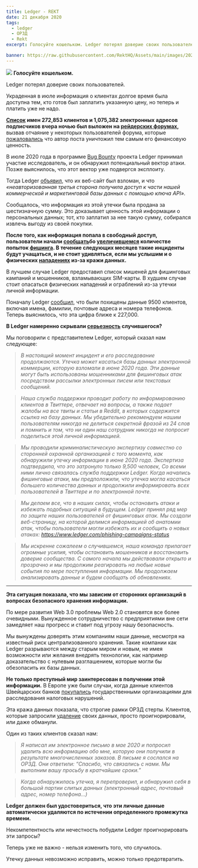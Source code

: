 ```yaml
---
title: Ledger - REKT
date: 21 декабря 2020
tags:
  - ledger
  - ОРЗД
  - Rekt
excerpt: Голосуйте кошельком. Ledger потерял доверие своих пользователей. Украденная в июле информация о клиентах долгое время была доступна тем, кто готов был заплатить указанную цену, но теперь и платить уже не надо.

banner: https://raw.githubusercontent.com/RektHQ/Assets/main/images/2020/12/header-3.jpg
---
```


![](https://raw.githubusercontent.com/RektHQ/Assets/main/images/2020/12/header-3.jpg)
**Голосуйте кошельком.**

Ledger потерял доверие своих пользователей.

Украденная в июле информация о клиентах долгое время была доступна тем, кто готов был заплатить указанную цену, но теперь и платить уже не надо.

**[Список](https://pastebin.com/pBED4Pe5) имен 272,853 клиентов и 1,075,382 электронных адресов подписчиков вчера ночью был выложен на [рейдерских форумах](https://raidforums.com/Thread-LEDGER-com-Full-1KK-Emails-272k-Full-Info-Orders),** вызвав отчаяние у некоторых пользователей форума, которые [пожаловались](https://twitter.com/cryptonator1337/status/1340917978766991363?s=20) что автор поста уничтожил тем самым его финансовую ценность.

В июле 2020 года в программе [Bug Bounty](https://donjon.ledger.com/bounty/) проекта Ledger принимал участие исследователь, и он обнаружил потенциальный вектор атаки. Позже выяснилось, что этот вектор уже подвергся эксплоиту.

Тогда Ledger [объявил](https://www.ledger.com/addressing-the-july-2020-e-commerce-and-marketing-data-breach), что их веб-сайт был взломан, и что _«неавторизованная третья сторона получила доступ к части нашей коммерческой и маркетинговой базы данных с помощью ключа API»._

Сообщалось, что информация из этой утечки была продана за шестизначную сумму. Это доказывает ценность этой информации о персональных данных; тот, кто заплатил за нее такую сумму, собирался извлечь выгоду из своей покупки.

**После того, как информация попала в свободный доступ, пользователи начали [сообщать](https://twitter.com/thecryptomonk/status/1340973317461860352?s=20)бо [увеличившемся](https://twitter.com/JimmyMcShill/status/1340935239959535618?s=20) количестве попыток [фишинга](https://twitter.com/bneiluj/status/1340787535128260615?s=20). В течение следующих месяцев такие инциденты будут учащаться, и не стоит удивляться, если мы услышим и о физических [нападениях](https://twitter.com/rikuraisanen/status/1340970430920843265?s=20) из-за кражи данных.**

В лучшем случае Ledger предоставил список мишеней для фишинговых кампаний и мошенников, взламывающих SIM-карты.   В худшем случае стоит опасаться физических нападений и ограблений из-за утечки личной информации. 

Поначалу Ledger [сообщил](https://support.ledger.com/hc/en-us/articles/360015559320-E-commerce-and-Marketing-data-breach-FAQ), что были похищены данные 9500 клиентов, включая имена, фамилии, почтовые адреса и номера телефонов.  Теперь выяснилось, что эта цифра ближе к 227,000.

**В Ledger намеренно скрывали [серьезность](https://twitter.com/0xdev0/status/1340948447784931328?s=20) случившегося?**

Мы поговорили с представителем Ledger, который сказал нам следующее:

> _В настоящий момент инцидент и его расследование продолжаются. Утечка может касаться базы данных электронной коммерции, которую взломали в июне 2020 года. Эти данные могут быть использованы мошенниками для фишинговых атак посредством рассылки электронных писем или текстовых сообщений._

> _Наша служба поддержки проводит работу по информированию клиентов в Твиттере, отвечает на вопросы, а также подает жалобы на все твиты и статьи в Reddit, в которых содержится ссылка на базу данных. Мы убедительно рекомендуем нашим пользователям никогда не делиться секретной фразой из 24 слов и помнить и том, что ни один наш сотрудник никогда не попросит поделиться этой личной информацией._

> _Мы проводили криминалистическую экспертизу совместно со сторонней охранной организацией с того момента, как обнаружили утечку информации в июне 2020 года.  Экспертиза подтвердила, что это затронуло только 9,500 человек, Со всеми ними лично связалась служба поддержки Ledger. Когда начались фишинговые атаки, мы предположили, что утечка могла касаться большего количества данных и продолжили информировать всех пользователей в Твиттере и по электронной почте._

> _Мы делаем все, что в наших силах, чтобы остановить атаки и избежать подобных ситуаций в будущем. Ledger принял ряд мер по защите наших пользователей от фишинговых атак. Мы создали веб-страницу, на которой делимся информацией об анатомии атак, чтобы пользователи могли избежать их и сообщить о новых атаках: https://www.ledger.com/phishing-campaigns-status_

> _Мы искренне сожалеем о случившемся, наша команда прилагает огромные усилия, чтобы остановить мошенников и восстановить доверие сообщества. С самого начала мы действовали открыто и прозрачно и мы продолжим реагировать на любые новые события по мере поступления информации.  Мы продолжаем анализировать данные и будем сообщать об обновлениях._

---

**Эта ситуация показала, что мы зависим от сторонних организаций в вопросах безопасного хранения информации.**

По мере развития Web 3.0 проблемы Web 2.0 становятся все более очевидными. Вынужденное сотрудничество с предприятиями вне сети замедляет наш прогресс и ставит под угрозу нашу безопасность.

Мы вынуждены доверять этим компаниям наши данные, несмотря на известный риск централизованного хранения.  Такие компании как Ledger разрываются между старым миром и новым, не имея возможности или желания внедрять технологии, как например доказательство с нулевым разглашением, которые могли бы обезопасить их базы данных. 

**Не только преступный мир заинтересован в получении этой информации.** В Европе уже были случаи, когда данные клиентов Швейцарских банков [покупались](https://www.theguardian.com/business/2010/feb/01/angela-merkel-swiss-data-tax-evaders) государственными организациями для расследования налоговых нарушений.

Эта кража данных показала, что строгие рамки ОРЗД стерты. Клиентов, которые запросили [удаление](https://twitter.com/NoomDynamite/status/1340756626916204544?s=20) своих данных, просто проигнорировали, или даже обманули.

Один из таких клиентов сказал нам:

> _Я написал им электронное письмо в мае 2020 и попросил удалить всю информацию обо мне, которую они получили в результате многочисленных заказов. В письме я сослался на ОРЗД.  Они ответили: “Спасибо, что связались с нами. Мы выполним вашу просьбу в кратчайшие сроки.”_

> _Когда обнаружилась утечка, я перепроверил, и обнаружил себя в большой партии слитых данных (электронный адрес, почтовый адрес, номер телефона...)_

**Ledger должен был удостовериться, что эти личные данные автоматически удаляются по истечении определенного промежутка времени.**

Некомпетентность или нечестность побудили Ledger проигнорировать эти запросы?

Теперь уже не  важно - нельзя изменить того, что случилось.

Утечку данных невозможно исправить, можно только предотвратить.
